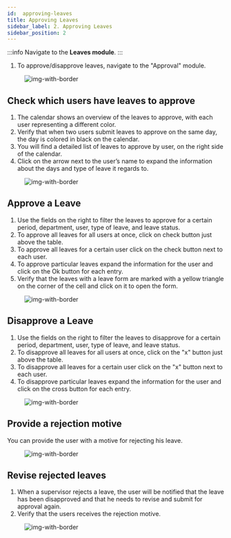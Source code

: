 ```yaml
---
id:  approving-leaves
title: Approving Leaves
sidebar_label: 2. Approving Leaves
sidebar_position: 2
---
```


:::info
Navigate to the **Leaves module**. 
:::

1. To approve/disapprove leaves, navigate to the "Approval" module.

<figure>

![img-with-border](/img/university/leaves/approve-leaves_1.png)
<figcaption></figcaption>
</figure>


## Check which users have leaves to approve

1. The calendar shows an overview of the leaves to approve, with each user representing a different color.
2. Verify that when two users submit leaves to approve on the same day, the day is colored in black on the calendar.
3. You will find a detailed list of leaves to approve by user, on the right side of the calendar.
4. Click on the arrow next to the user’s name to expand the information about the days and type of leave it regards to.

<figure>

![img-with-border](/img/university/leaves/approve-leaves_2.png)
<figcaption></figcaption>
</figure>


## Approve a Leave

1. Use the fields on the right to filter the leaves to approve for a certain period, department, user, type of leave, and leave status.
2. To approve all leaves for all users at once, click on check button just above the table.
3. To approve all leaves for a certain user click on the check button next to each user.
4. To approve particular leaves expand the information for the user and click on the Ok button for each entry.
5. Verify that the leaves with a leave form are marked with a yellow triangle on the corner of the cell and click on it to open the form. 

<figure>

![img-with-border](/img/university/leaves/approve-leaves_3.png)
<figcaption></figcaption>
</figure>

## Disapprove a Leave

1. Use the fields on the right to filter the leaves to disapprove for a certain period, department, user, type of leave, and leave status.
2. To disapprove all leaves for all users at once, click on the "x" button just above the table.
3. To disapprove all leaves for a certain user click on the "x" button next to each user.
4. To disapprove particular leaves expand the information for the user and click on the cross button for each entry.


<figure>

![img-with-border](/img/university/leaves/approve-leaves_4.png)
<figcaption></figcaption>
</figure>

  
## Provide a rejection motive

You can provide the user with a motive for rejecting his leave.


<figure>

![img-with-border](/img/university/leaves/approve-leaves_5.png)
<figcaption> </figcaption>
</figure>


## Revise rejected leaves

1. When a supervisor rejects a leave, the user will be notified that the leave has been disapproved and that he needs to revise and submit for approval again.
2. Verify that the users receives the rejection motive.

<figure>

![img-with-border](/img/university/leaves/approve-leaves_6.png)
<figcaption> </figcaption>
</figure>
